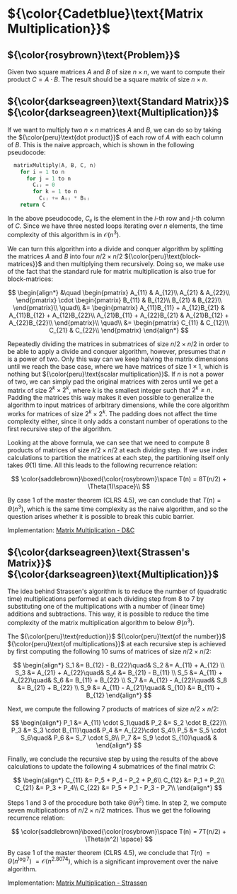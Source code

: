 # ${\color{Cadetblue}\text{Matrix Multiplication}}$

## ${\color{rosybrown}\text{Problem}}$

Given two square matrices $A$ and $B$ of size $n \times n$, we want to compute their product $C = A \cdot B$. The result should be a square matrix of size $n \times n$.

## ${\color{darkseagreen}\text{Standard Matrix}}$ ${\color{darkseagreen}\text{Multiplication}}$

If we want to multiply two $n \times n$ matrices $A$ and $B$, we can do so by taking the ${\color{peru}\text{dot product}}$ of each row of $A$ with each column of $B$. This is the naive approach, which is shown in the following pseudocode:

```c
  matrixMultiply(A, B, C, n)
    for i = 1 to n
      for j = 1 to n
        Cᵢⱼ = 0
        for k = 1 to n
          Cᵢⱼ += Aᵢⱼ * Bᵢⱼ
    return C
```

In the above pseudocode, $Cᵢⱼ$ is the element in the $i$-th row and $j$-th column of $C$. Since we have three nested loops iterating over $n$ elements, the time complexity of this algorithm is in $\mathcal{O}(n^3)$.

We can turn this algorithm into a divide and conquer algorithm by splitting the matrices $A$ and $B$ into four $n/2 \times n/2$ ${\color{peru}\text{block-matrices}}$ and then multiplying them recursively. Doing so, we make use of the fact that the standard rule for matrix multiplication is also true for block-matrices:  

$$ \begin{align*}
   &\quad
   \begin{pmatrix}
   A_{11} & A_{12}\\
   A_{21} & A_{22}\\
   \end{pmatrix}
   \cdot
   \begin{pmatrix}
   B_{11} & B_{12}\\
   B_{21} & B_{22}\\
   \end{pmatrix}\\
   \quad\\
    &=
  \begin{pmatrix}
  A_{11}B_{11} + A_{12}B_{21} & A_{11}B_{12} + A_{12}B_{22}\\
  A_{21}B_{11} + A_{22}B_{21} & A_{21}B_{12} + A_{22}B_{22}\\
  \end{pmatrix}\\
  \quad\\
    &=
  \begin{pmatrix}
  C_{11} & C_{12}\\
  C_{21} & C_{22}\\
  \end{pmatrix}
  \end{align*}
$$

Repeatedly dividing the matrices in submatrices of size $n/2 \times n/2$ in order to be able to apply a divide and conquer algorithm, however, presumes that $n$ is a power of two. Only this way can we keep halving the matrix dimensions until we reach the base case, where we have matrices of size $1 \times 1$, which is nothing but ${\color{peru}\text{scalar multiplication}}$. If $n$ is not a power of two, we can simply pad the original matrices with zeros until we get a matrix of size $2^k \times 2^k$, where $k$ is the smallest integer such that $2^k \geq n$. Padding the matrices this way makes it even possible to generalize the algorithm to input matrices of arbitrary dimensions, while the core algorithm works for matrices of size $2^k \times 2^k$. The padding does not affect the time complexity either, since it only adds a constant number of operations to the first recursive step of the algorithm.

Looking at the above formula, we can see that we need to compute 8 products of matrices of size $n/2 \times n/2$ at each dividing step. If we use index calculations to partition the matrices at each step, the partitioning itself only takes $\Theta(1)$ time. All this leads to the following recurrence relation:

$$
\color{saddlebrown}\boxed{\color{rosybrown}\space T(n) = 8T(n/2) + \Theta(1)\space}\\
$$

By case 1 of the master theorem (CLRS 4.5), we can conclude that $T(n) = \Theta(n^3)$, which is the same time complexity as the naive algorithm, and so the question arises whether it is possible to break this cubic barrier.

Implementation: [Matrix Multiplication - D&C](https://github.com/pl3onasm/AADS/blob/main/algorithms/divide-and-conquer/strassen/mmp-1.c)

## ${\color{darkseagreen}\text{Strassen's Matrix}}$ ${\color{darkseagreen}\text{Multiplication}}$

The idea behind Strassen's algorithm is to reduce the number of (quadratic time) multiplications performed at each dividing step from 8 to 7 by substituting one of the multiplications with a number of (linear time) additions and subtractions. This way, it is possible to reduce the time complexity of the matrix multiplication algorithm to below $\Theta(n^3)$.

The ${\color{peru}\text{reduction}}$ ${\color{peru}\text{of the number}}$ ${\color{peru}\text{of multiplications}}$ at each recursive step is achieved by first computing the following 10 sums of matrices of size $n/2 \times n/2$:

$$
\begin{align*}
  S_1 &= B_{12} - B_{22}\quad&
  S_2 &= A_{11} + A_{12} \\
  S_3 &= A_{21} + A_{22}\quad&
  S_4 &= B_{21} - B_{11} \\
  S_5 &= A_{11} + A_{22}\quad&
  S_6 &= B_{11} + B_{22} \\
  S_7 &= A_{12} - A_{22}\quad&
  S_8 &= B_{21} + B_{22} \\
  S_9 &= A_{11} - A_{21}\quad&
  S_{10} &= B_{11} + B_{12}
\end{align*}
$$

Next, we compute the following 7 products of matrices of size $n/2 \times n/2$:

$$
\begin{align*}
  P_1 &= A_{11} \cdot S_1\quad& P_2 &= S_2 \cdot B_{22}\\
  P_3 &= S_3 \cdot B_{11}\quad& P_4 &= A_{22}\cdot S_4\\
  P_5 &= S_5 \cdot S_6\quad& P_6 &= S_7 \cdot S_8\\
  P_7 &= S_9 \cdot S_{10}\quad& &
\end{align*}
$$

Finally, we conclude the recursive step by using the results of the above calculations to update the following 4 submatrices of the final matrix $C$:

$$
\begin{align*}
  C_{11} &= P_5 + P_4 - P_2 + P_6\\
  C_{12} &= P_1 + P_2\\
  C_{21} &= P_3 + P_4\\
  C_{22} &= P_5 + P_1 - P_3 - P_7\\
\end{align*}
$$

Steps 1 and 3 of the procedure both take $\Theta(n^2)$ time. In step 2, we compute seven multiplications of $n/2 \times n/2$ matrices. Thus we get the following recurrence relation:

$$
\color{saddlebrown}\boxed{\color{rosybrown}\space T(n) = 7T(n/2) + \Theta(n^2) \space}
$$

By case 1 of the master theorem (CLRS 4.5), we conclude that $T(n)$ $= \Theta(n^{\log{7}})$ $= \mathcal{O}(n^{2.8074})$, which is a significant improvement over the naive algorithm.

Implementation: [Matrix Multiplication - Strassen](https://github.com/pl3onasm/AADS/blob/main/algorithms/divide-and-conquer/strassen/mmp-2.c)
